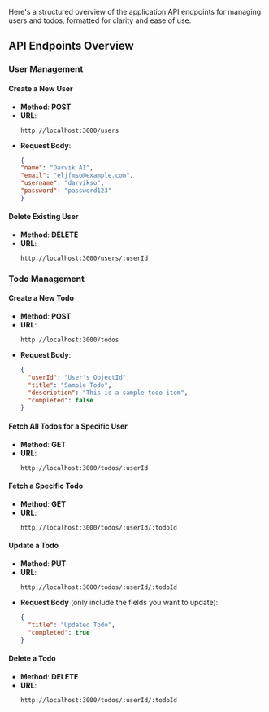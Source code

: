 Here's a structured overview of the application API endpoints for managing users and todos, formatted for clarity and ease of use.

## API Endpoints Overview

### User Management

#### **Create a New User**
- **Method**: **POST**
- **URL**: 
  ```
  http://localhost:3000/users
  ```
- **Request Body**:
  ```json
  {
  "name": "Darvik AI",
  "email": "eljfmso@example.com",
  "username": "darvikso",
  "password": "password123"
  }

  ```

#### **Delete Existing User**
- **Method**: **DELETE**
- **URL**: 
  ```
  http://localhost:3000/users/:userId
  ```
### Todo Management

#### **Create a New Todo**
- **Method**: **POST**
- **URL**: 
  ```
  http://localhost:3000/todos
  ```
- **Request Body**:
  ```json
  {
    "userId": "User's ObjectId",
    "title": "Sample Todo",
    "description": "This is a sample todo item",
    "completed": false
  }
  ```

#### **Fetch All Todos for a Specific User**
- **Method**: **GET**
- **URL**: 
  ```
  http://localhost:3000/todos/:userId
  ```

#### **Fetch a Specific Todo**
- **Method**: **GET**
- **URL**: 
  ```
  http://localhost:3000/todos/:userId/:todoId
  ```

#### **Update a Todo**
- **Method**: **PUT**
- **URL**: 
  ```
  http://localhost:3000/todos/:userId/:todoId
  ```
- **Request Body** (only include the fields you want to update):
  ```json
  {
    "title": "Updated Todo",
    "completed": true
  }
  ```

#### **Delete a Todo**
- **Method**: **DELETE**
- **URL**: 
  ```
  http://localhost:3000/todos/:userId/:todoId
  ```
